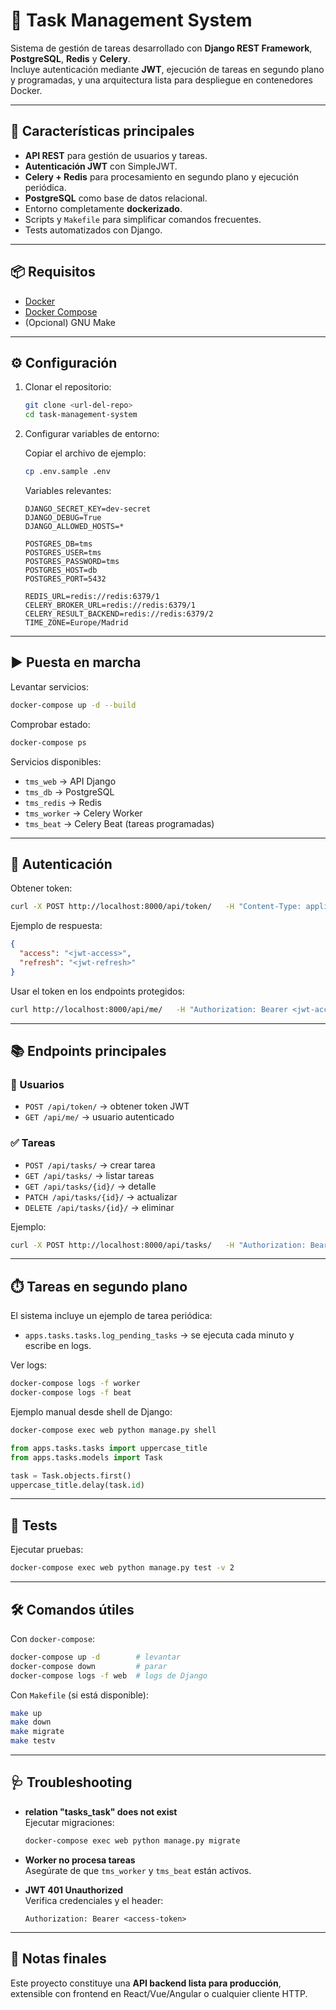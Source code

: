 # 📝 Task Management System

Sistema de gestión de tareas desarrollado con **Django REST Framework**, **PostgreSQL**, **Redis** y **Celery**.  
Incluye autenticación mediante **JWT**, ejecución de tareas en segundo plano y programadas, y una arquitectura lista para despliegue en contenedores Docker.

---

## 🚀 Características principales

- **API REST** para gestión de usuarios y tareas.
- **Autenticación JWT** con SimpleJWT.
- **Celery + Redis** para procesamiento en segundo plano y ejecución periódica.
- **PostgreSQL** como base de datos relacional.
- Entorno completamente **dockerizado**.
- Scripts y `Makefile` para simplificar comandos frecuentes.
- Tests automatizados con Django.

---

## 📦 Requisitos

- [Docker](https://docs.docker.com/get-docker/)  
- [Docker Compose](https://docs.docker.com/compose/)  
- (Opcional) GNU Make

---

## ⚙️ Configuración

1. Clonar el repositorio:

   ```bash
   git clone <url-del-repo>
   cd task-management-system
   ```

2. Configurar variables de entorno:  

   Copiar el archivo de ejemplo:

   ```bash
   cp .env.sample .env
   ```

   Variables relevantes:

   ```
   DJANGO_SECRET_KEY=dev-secret
   DJANGO_DEBUG=True
   DJANGO_ALLOWED_HOSTS=*
   
   POSTGRES_DB=tms
   POSTGRES_USER=tms
   POSTGRES_PASSWORD=tms
   POSTGRES_HOST=db
   POSTGRES_PORT=5432
   
   REDIS_URL=redis://redis:6379/1
   CELERY_BROKER_URL=redis://redis:6379/1
   CELERY_RESULT_BACKEND=redis://redis:6379/2
   TIME_ZONE=Europe/Madrid
   ```

---

## ▶️ Puesta en marcha

Levantar servicios:

```bash
docker-compose up -d --build
```

Comprobar estado:

```bash
docker-compose ps
```

Servicios disponibles:

- `tms_web` → API Django
- `tms_db` → PostgreSQL
- `tms_redis` → Redis
- `tms_worker` → Celery Worker
- `tms_beat` → Celery Beat (tareas programadas)

---

## 🔑 Autenticación

Obtener token:

```bash
curl -X POST http://localhost:8000/api/token/   -H "Content-Type: application/json"   -d '{"username":"usuario","password":"clave"}'
```

Ejemplo de respuesta:

```json
{
  "access": "<jwt-access>",
  "refresh": "<jwt-refresh>"
}
```

Usar el token en los endpoints protegidos:

```bash
curl http://localhost:8000/api/me/   -H "Authorization: Bearer <jwt-access>"
```

---

## 📚 Endpoints principales

### 👤 Usuarios

- `POST /api/token/` → obtener token JWT  
- `GET /api/me/` → usuario autenticado

### ✅ Tareas

- `POST /api/tasks/` → crear tarea  
- `GET /api/tasks/` → listar tareas  
- `GET /api/tasks/{id}/` → detalle  
- `PATCH /api/tasks/{id}/` → actualizar  
- `DELETE /api/tasks/{id}/` → eliminar  

Ejemplo:

```bash
curl -X POST http://localhost:8000/api/tasks/   -H "Authorization: Bearer <jwt-access>"   -H "Content-Type: application/json"   -d '{"title":"primera tarea","description":"aprender django con docker"}'
```

---

## ⏱️ Tareas en segundo plano

El sistema incluye un ejemplo de tarea periódica:

- `apps.tasks.tasks.log_pending_tasks` → se ejecuta cada minuto y escribe en logs.

Ver logs:

```bash
docker-compose logs -f worker
docker-compose logs -f beat
```

Ejemplo manual desde shell de Django:

```bash
docker-compose exec web python manage.py shell
```

```python
from apps.tasks.tasks import uppercase_title
from apps.tasks.models import Task

task = Task.objects.first()
uppercase_title.delay(task.id)
```

---

## 🧪 Tests

Ejecutar pruebas:

```bash
docker-compose exec web python manage.py test -v 2
```

---

## 🛠️ Comandos útiles

Con `docker-compose`:

```bash
docker-compose up -d        # levantar
docker-compose down         # parar
docker-compose logs -f web  # logs de Django
```

Con `Makefile` (si está disponible):

```bash
make up
make down
make migrate
make testv
```

---

## 🩺 Troubleshooting

- **relation "tasks_task" does not exist**  
  Ejecutar migraciones:
  ```bash
  docker-compose exec web python manage.py migrate
  ```

- **Worker no procesa tareas**  
  Asegúrate de que `tms_worker` y `tms_beat` están activos.

- **JWT 401 Unauthorized**  
  Verifica credenciales y el header:
  ```
  Authorization: Bearer <access-token>
  ```

---

## 📌 Notas finales

Este proyecto constituye una **API backend lista para producción**, extensible con frontend en React/Vue/Angular o cualquier cliente HTTP.
